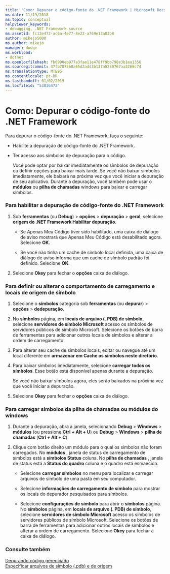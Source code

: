 ```yaml
---
title: 'Como: Depurar o código-fonte do .NET Framework | Microsoft Docs'
ms.date: 11/19/2018
ms.topic: conceptual
helpviewer_keywords:
- debugging, .NET Framework source
ms.assetid: fc12e472-ac6a-4e77-8e22-a769e13a03b8
author: mikejo5000
ms.author: mikejo
manager: douge
ms.workload:
- dotnet
ms.openlocfilehash: fb0990eb977a3fae11e478ff9bb798e3b1ea1356
ms.sourcegitcommit: 37fb7075b0a65d2add3b137a5230767aa3266c74
ms.translationtype: MTE95
ms.contentlocale: pt-BR
ms.lasthandoff: 01/02/2019
ms.locfileid: "53836472"
---
```

# <a name="how-to-debug-net-framework-source"></a>Como: Depurar o código-fonte do .NET Framework

Para depurar o código-fonte do .NET Framework, faça o seguinte:

- Habilite a depuração de código-fonte do .NET Framework.  
  
- Ter acesso aos símbolos de depuração para o código. 
  
  Você pode optar por baixar imediatamente os símbolos de depuração ou definir opções para baixar mais tarde. Se você não baixar símbolos imediatamente, ele baixará na próxima vez que você iniciar a depuração de seu aplicativo. Durante a depuração, você também pode usar o **módulos** ou **pilha de chamadas** windows para baixar e carregar símbolos.  
  
### <a name="to-enable-stepping-into-net-framework-source"></a>Para habilitar a depuração de código-fonte do .NET Framework 
  
1. Sob **ferramentas** (ou **Debug**) > **opções** > **depuração** > **geral**, selecione **origem do .NET Framework Habilitar depuração**.  
   
   - Se Apenas Meu Código tiver sido habilitado, uma caixa de diálogo de aviso mostrará que Apenas Meu Código está desabilitado agora. Selecione **OK**.  
   
   - Se você não tinha um cache de símbolo local definida, uma caixa de diálogo de aviso informa que um cache de símbolo padrão foi definido. Selecione **OK**.  
   
1. Selecione **Okey** para fechar o **opções** caixa de diálogo.
  
### <a name="to-set-or-change-symbol-source-locations-and-loading-behavior"></a>Para definir ou alterar o comportamento de carregamento e locais de origem de símbolo

1. Selecione o **símbolos** categoria sob **ferramentas** (ou **depurar**) > **opções** > **dedepuração**.  
  
1. No **símbolos** página, em **locais de arquivo (. PDB) de símbolo**, selecione **servidores de símbolo Microsoft** acesso os símbolos de servidores públicos de símbolo Microsoft. Selecione os botões de barra de ferramentas para adicionar outros locais de símbolos e alterar a ordem de carregamento. 
   
1. Para alterar seu cache de símbolos locais, editar ou navegue até um local diferente em **armazenar em Cache os símbolos neste diretório**.  
   
1. Para baixar símbolos imediatamente, selecione **carregar todos os símbolos**. Esse botão está disponível apenas durante a depuração.  
   
   Se você não baixar símbolos agora, eles serão baixados na próxima vez que você iniciar a depuração.  
   
1. Selecione **Okey** para fechar o **opções** caixa de diálogo.  
  
### <a name="to-load-symbols-from-the-modules-or-call-stack-windows"></a>Para carregar símbolos da pilha de chamadas ou módulos do windows  
  
1. Durante a depuração, abra a janela, selecionando **Debug** > **Windows** > **módulos** (ou pressione **Ctrl + Alt + U**) ou **Debug** > **Windows** > **pilha de chamadas** (**Ctrl + Alt + C**). 
   
1. Clique com botão direito um módulo para o qual os símbolos não foram carregados. No **módulos** , janela de status de carregamento de símbolos está a **símbolos Status** coluna. No **pilha de chamadas** , janela de status está a **Status do quadro** coluna e o quadro está esmaecida. 
   
   - Selecione **carregar símbolos** no menu para localizar e carregar arquivos de símbolo de uma pasta em seu computador. 
   
   - Selecione **informações de carregamento de símbolo** para mostrar os locais do depurador pesquisados para símbolos.  
   
   - Selecione **configurações de símbolo** para abrir o **símbolos** página. No **símbolos** página, em **locais de arquivo (. PDB) de símbolo**, selecione **servidores de símbolo Microsoft** acesso os símbolos de servidores públicos de símbolo Microsoft. Selecione os botões de barra de ferramentas para adicionar outros locais de símbolos e alterar a ordem de carregamento. Selecione **Okey** para fechar a caixa de diálogo. 
  
### <a name="see-also"></a>Consulte também  
 [Depurando código gerenciado](../debugger/debugging-managed-code.md)   
 [Especificar arquivos de símbolo (.pdb) e de origem](../debugger/specify-symbol-dot-pdb-and-source-files-in-the-visual-studio-debugger.md)